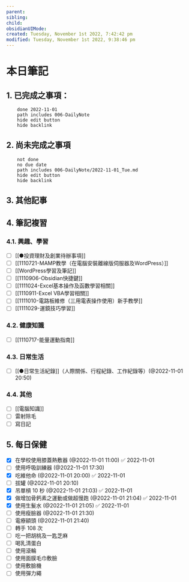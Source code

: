 ```yaml
---
parent: 
sibling: 
child: 
obsidianUIMode: 
created: Tuesday, November 1st 2022, 7:42:42 pm
modified: Tuesday, November 1st 2022, 9:38:46 pm
---
```


# 本日筆記

## 1. 已完成之事項：
```tasks
	done 2022-11-01
	path includes 006-DailyNote
	hide edit button 
	hide backlink
```

## 2. 尚未完成之事項
```tasks
	not done
	no due date
	path includes 006-DailyNote/2022-11-01_Tue.md
	hide edit button 
	hide backlink
```

## 3. 其他記事

## 4. 筆記複習
### 4.1. 興趣、學習
- [ ] [[●投資理財及創業待辦事項]]
- [ ] [[1110721-MAMP教學（在電腦安裝離線版伺服器及WordPress）]]
- [ ] [[WordPress學習及筆記]]
- [ ] [[1110906-Obsidian快捷鍵]]
- [ ] [[1111024-Excel基本操作及函數學習相關]]
- [ ] [[1110911-Excel VBA學習相關]]
- [ ] [[1111010-電路板維修（三用電表操作使用）新手教學]]
- [ ] [[1111029-運鏡技巧學習]]

### 4.2. 健康知識
- [ ] [[1110717-能量運動指南]]

### 4.3. 日常生活
- [ ] [[●日常生活紀錄]]（人際關係、行程紀錄、工作紀錄等）(@2022-11-01 20:50)

### 4.4. 其他

- [ ] [[電腦知識]]
- [ ] 雷射除毛
- [ ] 寫日記

## 5. 每日保健
- [x] 在學校使用膝蓋熱敷器 (@2022-11-01 11:00) ✅ 2022-11-01
- [ ] 使用呼吸訓練器 (@2022-11-01 17:30)
- [x] 吃維他命 (@2022-11-01 20:00) ✅ 2022-11-01
- [ ] 拔罐 (@2022-11-01 20:10)
- [x] 吊單槓 10 秒 (@2022-11-01 21:03) ✅ 2022-11-01
- [x] 做增加骨鈣素之運動或做超慢跑 (@2022-11-01 21:04) ✅ 2022-11-01
- [x] 使用生髮水 (@2022-11-01 21:05) ✅ 2022-11-01
- [ ] 使用瘦臉器 (@2022-11-01 21:30)
- [ ] 電療額頭 (@2022-11-01 21:40)
- [ ] 轉手 108 次
- [ ] 吃一把胡桃及一匙芝麻
- [ ] 喝乳清蛋白
- [ ] 使用滾輪
- [ ] 使用面膜毛巾敷臉
- [ ] 使用敷臉機
- [ ] 使用彈力繩